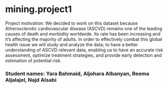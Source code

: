 # mining.project1

Project motivation: We decided to work on this dataset because Atherosclerotic cardiovascular disease (ASCVD) remains one of the leading causes of death and morbidity worldwide. Its rate has been increasing and it’s affecting the majority of adults. In order to effectively combat this global health issue we will study and analyze the data; to have a better understanding of ASCVD relevant data, enabling us to have an accurate risk assessment, optimize treatment strategies, and provide early detection and estimation of potential risk.
### Student names: Yara Bahmaid, Aljohara Albanyan, Reema Aljalajel, Najd Alsabi
